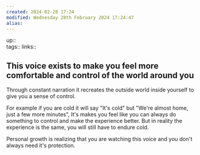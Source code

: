 ```yaml
---
created: 2024-02-28 17:24 
modified: Wednesday 28th February 2024 17:24:47
alias: 
---
```

up::  
tags:: 
links::
## This voice exists to make you feel more comfortable and control of the world around you

Through constant narration it recreates the outside world inside yourself to give you a sense of control.

For example if you are cold it will say "It's cold" but "We're almost home, just a few more minutes", It's makes you feel like you can always do something to control and make the experience better.
But in reality the experience is the same, you will still have to endure cold.

Personal growth is realizing that you are watching this voice and you don't always need it's protection.